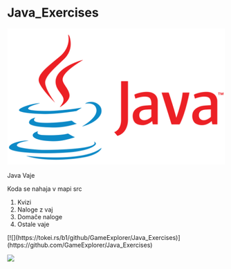 
    


# Java_Exercises

![Java Logo](java_logo.png)

Java Vaje
<p>Koda se nahaja v mapi src</p>
<ol>
  <li>Kvizi</li>
  <li>Naloge z vaj</li>
  <li>Domače naloge</li>
  <li>Ostale vaje</li>
</ol>
[![](https://tokei.rs/b1/github/GameExplorer/Java_Exercises)](https://github.com/GameExplorer/Java_Exercises)

 ![](https://tokei.rs/b1/github/GameExplorer/Java_Exercises?category=files)

